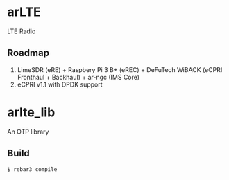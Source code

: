 # arLTE

LTE Radio

Roadmap
--------
1. LimeSDR (eRE) + Raspbery Pi 3 B+ (eREC) + DeFuTech WiBACK (eCPRI Fronthaul + Backhaul) + ar-ngc (IMS Core)
2. eCPRI v1.1 with DPDK support

arlte_lib
=========

An OTP library

Build
-----

    $ rebar3 compile